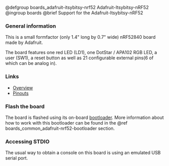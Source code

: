 @defgroup    boards_adafruit-itsybitsy-nrf52 Adafruit-Itsybitsy-nRF52
@ingroup     boards
@brief       Support for the Adafruit-Itsybitsy-nRF52

### General information

This is a small formfactor (only 1.4\" long by 0.7\" wide) nRF52840 board made by Adafruit.

The board features one red LED (LD1), one DotStar / APA102 RGB LED, a user (SW1), a
reset button as well as 21 configurable external pins(6 of which can be analog in).

### Links

- [Overview](https://learn.adafruit.com/adafruit-itsybitsy-nrf52840-express?view=all)
- [Pinouts](https://learn.adafruit.com/adafruit-itsybitsy-nrf52840-express/pinouts)

### Flash the board

The board is flashed using its on-board
[bootloader](https://github.com/adafruit/Adafruit_nRF52_Bootloader).
More information about how to work with this bootloader can be found in the
@ref boards_common_adafruit-nrf52-bootloader section.

### Accessing STDIO

The usual way to obtain a console on this board is using an emulated USB serial port.
